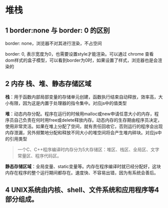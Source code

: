 # 堆栈

## 1 border:none 与 border: 0 的区别

border: none，浏览器不对其进行渲染，不占空间

border: 0, 表示宽度为0，也需要设置style才能渲染。可以通过 chrome 查看dom样式的盒子模型，可以看到border为0时，如果设置了样式，浏览器也是会渲染的

## 2 内存 栈、堆、静态存储区域

**栈**：用于函数内部局部变量的存储单元创建，函数执行结束自动释放，效率高，大小有限，因为这是内置于处理器的指令集中。对应js中的值类型

**堆**：动态内存分配。程序在运行的时候用malloc或new申请任意大小的内存，程序员自己负责在何时用free或delete释放内存。动态内存的生存期由程序员决定，使用非常灵活。如果在堆上分配了空间，就有责任回收它，否则运行的程序会出现内存泄漏，另外频繁地分配和释放不同大小的堆空间将会产生堆内碎块。对应js中的引用类型

>一个C、C++程序编译时内存分为5大存储区：堆区、栈区、全局区、文字常量区、程序代码区。

**静态存储区域**：全局变量、static变量等。内存在程序编译时就已经分配好，这块内存在程序的整个运行期间都存在。速度快、不容易出错，因为有系统会善后。

## 4 UNIX系统由内核、shell、文件系统和应用程序等4部分组成。
